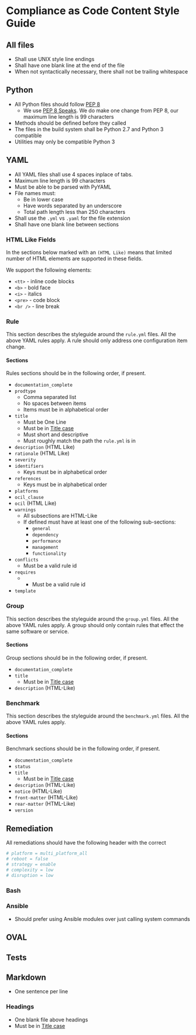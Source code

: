 # Compliance as Code Content Style Guide

## All files
* Shall use UNIX style line endings
* Shall have one blank line at the end of the file
* When not syntactically necessary, there shall not be trailing whitespace

## Python
* All Python files should follow [PEP 8](https://www.python.org/dev/peps/pep-0008/)
  * We use [PEP 8 Speaks](https://pep8speaks.com/). We do make one change from PEP 8, our maximum line length is 99 characters
* Methods should be defined before they called
* The files in the build system shall be Python 2.7 and Python 3 compatible
* Utilities may only be compatible Python 3

## YAML
* All YAML files shall use 4 spaces inplace of tabs.
* Maximum line length is 99 characters
* Must be able to be parsed with PyYAML
* File names must:
  * Be in lower case
  * Have words separated by an underscore
  * Total path length less than 250 characters 
* Shall use the `.yml` vs `.yaml` for the file extension
* Shall have one blank line between sections

### HTML Like Fields
In the sections below marked with an `(HTML Like)` means that limited number of HTML elements are supported in these fields.

We support the following elements:
* `<tt>` - inline code blocks
* `<b>` - bold face
* `<i>` - italics 
* `<pre>` - code block
* `<br />` - line break

### Rule
This section describes the styleguide around the `rule.yml` files. All the above YAML rules apply.
A rule should only address one configuration item change.
#### Sections
Rules sections should be in the following order, if present.
* `documentation_complete`
* `prodtype`
  * Comma separated list
  * No spaces between items
  * Items must be in alphabetical order
* `title`
  * Must be One Line 
  * Must be in [Title case](https://en.wikipedia.org/wiki/Title_case)
  * Must short and descriptive
  * Must roughly match the path the `rule.yml` is in
* `description` (HTML Like)
* `rationale` (HTML Like)
* `severity`
* `identifiers`
  * Keys must be in alphabetical order
* `references`
  * Keys must be in alphabetical order
* `platforms`
* `ocil_clause`
* `ocil` (HTML Like)
* `warnings`
  * All subsections are HTML-Like
  * If defined must have at least one of the following sub-sections:
    * `general`
    * `dependency`
    * `performance`
    * `management`
    * `functionality`
* `conflicts`
  * Must be a valid rule id
* `requires`
  * * Must be a valid rule id
* `template`

### Group
This section describes the styleguide around the `group.yml` files. All the above YAML rules apply.
A group should only contain rules that effect the same software or service.

#### Sections
Group sections should be in the following order, if present.
* `documentation_complete`
* `title`
  * Must be in [Title case](https://en.wikipedia.org/wiki/Title_case)
* `description` (HTML-Like)

### Benchmark
This section describes the styleguide around the `benchmark.yml` files. All the above YAML rules apply.

#### Sections
Benchmark sections should be in the following order, if present.
* `documentation_complete`
* `status`
* `title`
  * Must be in [Title case](https://en.wikipedia.org/wiki/Title_case)
* `description` (HTML-Like)
* `notice` (HTML-Like)
* `front-matter` (HTML-Like)
* `rear-matter` (HTML-Like)
* `version`

## Remediation
All remediations should have the following header with the correct 
```bash
# platform = multi_platform_all
# reboot = false
# strategy = enable
# complexity = low
# disruption = low
```
### Bash

### Ansible
* Should prefer using Ansible modules over just calling system commands

## OVAL

## Tests

## Markdown
* One sentence per line

### Headings
* One blank file above headings
* Must be in [Title case](https://en.wikipedia.org/wiki/Title_case)